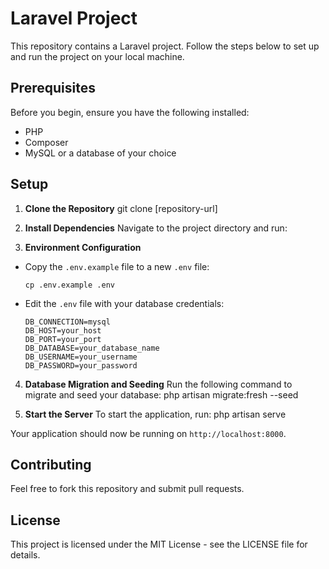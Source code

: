 # Laravel Project

This repository contains a Laravel project. Follow the steps below to set up and run the project on your local machine.

## Prerequisites

Before you begin, ensure you have the following installed:
- PHP
- Composer
- MySQL or a database of your choice

## Setup

1. **Clone the Repository**
git clone [repository-url]


2. **Install Dependencies**
Navigate to the project directory and run:

3. **Environment Configuration**
- Copy the `.env.example` file to a new `.env` file:
  ```
  cp .env.example .env
  ```
- Edit the `.env` file with your database credentials:
  ```
  DB_CONNECTION=mysql
  DB_HOST=your_host
  DB_PORT=your_port
  DB_DATABASE=your_database_name
  DB_USERNAME=your_username
  DB_PASSWORD=your_password
  ```

4. **Database Migration and Seeding**
Run the following command to migrate and seed your database:
php artisan migrate:fresh --seed


5. **Start the Server**
To start the application, run:
php artisan serve


Your application should now be running on `http://localhost:8000`.

## Contributing

Feel free to fork this repository and submit pull requests.

## License

This project is licensed under the MIT License - see the LICENSE file for details.




